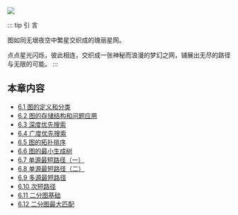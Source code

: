 ![](https://qcdn.itcharge.cn/images/20250923140508.png)

::: tip 引  言

图如同无垠夜空中繁星交织成的瑰丽星网。

点点星光闪烁，彼此相连，交织成一张神秘而浪漫的梦幻之网，铺展出无尽的路径与无限的可能。
:::

## 本章内容

- [6.1 图的定义和分类](https://github.com/ITCharge/AlgoNote/tree/main/docs/06_graph/06_01_graph_basic.md)
- [6.2 图的存储结构和问题应用](https://github.com/ITCharge/AlgoNote/tree/main/docs/06_graph/06_02_graph_structure.md)
- [6.3 深度优先搜索](https://github.com/ITCharge/AlgoNote/tree/main/docs/06_graph/06_03_graph_dfs.md)
- [6.4 广度优先搜索](https://github.com/ITCharge/AlgoNote/tree/main/docs/06_graph/06_04_graph_bfs.md)
- [6.5 图的拓扑排序](https://github.com/ITCharge/AlgoNote/tree/main/docs/06_graph/06_05_graph_topological_sorting.md)
- [6.6 图的最小生成树](https://github.com/ITCharge/AlgoNote/tree/main/docs/06_graph/06_06_graph_minimum_spanning_tree.md)
- [6.7 单源最短路径（一）](https://github.com/ITCharge/AlgoNote/tree/main/docs/06_graph/06_07_graph_shortest_path_01.md) 
- [6.8 单源最短路径（二）](https://github.com/ITCharge/AlgoNote/tree/main/docs/06_graph/06_08_graph_shortest_path_02.md) 
- [6.9 多源最短路径](https://github.com/ITCharge/AlgoNote/tree/main/docs/06_graph/06_09_graph_multi_source_shortest_path.md)
- [6.10 次短路径](https://github.com/ITCharge/AlgoNote/tree/main/docs/06_graph/06_10_graph_the_second_shortest_path.md)
- [6.11 二分图基础](https://github.com/ITCharge/AlgoNote/tree/main/docs/06_graph/06_11_graph_bipartite_basic.md)
- [6.12 二分图最大匹配](https://github.com/ITCharge/AlgoNote/tree/main/docs/06_graph/06_12_graph_bipartite_matching.md)
